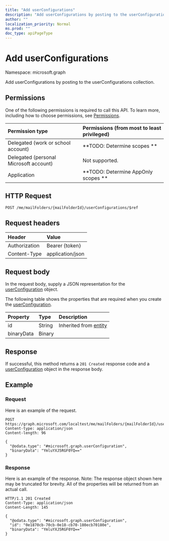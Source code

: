 ```yaml
---
title: "Add userConfigurations"
description: "Add userConfigurations by posting to the userConfigurations collection."
author: ""
localization_priority: Normal
ms.prod: ""
doc_type: apiPageType
---
```


# Add userConfigurations

Namespace: microsoft.graph

Add userConfigurations by posting to the userConfigurations collection.

## Permissions
One of the following permissions is required to call this API. To learn more, including how to choose permissions, see [Permissions](/concepts/permissions-reference.md).

|Permission type|Permissions (from most to least privileged)|
|:---|:---|
|Delegated (work or school account)|**TODO: Determine scopes **|
|Delegated (personal Microsoft account)|Not supported.|
|Application|**TODO: Determine AppOnly scopes **|

## HTTP Request
<!-- {
  "blockType": "ignored"
}
-->
``` http
POST /me/mailFolders/{mailFolderId}/userConfigurations/$ref
```

## Request headers
|Header|Value|
|:---|:---|
|Authorization|Bearer {token}|
|Content-Type|application/json|

## Request body
In the request body, supply a JSON representation for the [userConfiguration](../resources/userconfiguration.md) object.

The following table shows the properties that are required when you create the [userConfiguration](../resources/userconfiguration.md).

|Property|Type|Description|
|:---|:---|:---|
|id|String| Inherited from [entity](../resources/entity.md)|
|binaryData|Binary||



## Response
If successful, this method returns a `201 Created` response code and a [userConfiguration](../resources/userconfiguration.md) object in the response body.

## Example

### Request
Here is an example of the request.
<!-- {
  "blockType": "request",
  "name": "create_userconfiguration_from_"
}
-->
``` http
POST https://graph.microsoft.com/localtest/me/mailFolders/{mailFolderId}/userConfigurations
Content-type: application/json
Content-length: 96

{
  "@odata.type": "#microsoft.graph.userConfiguration",
  "binaryData": "YmluYXJ5RGF0YQ=="
}
```

### Response
Here is an example of the response. Note: The response object shown here may be truncated for brevity. All of the properties will be returned from an actual call.
<!-- {
  "blockType": "response",
  "truncated": true,
  "@odata.type": "microsoft.graph.userconfiguration"
}
-->
``` http
HTTP/1.1 201 Created
Content-Type: application/json
Content-Length: 145

{
  "@odata.type": "#microsoft.graph.userConfiguration",
  "id": "0e1870cb-70cb-0e18-cb70-180ecb70180e",
  "binaryData": "YmluYXJ5RGF0YQ=="
}
```

